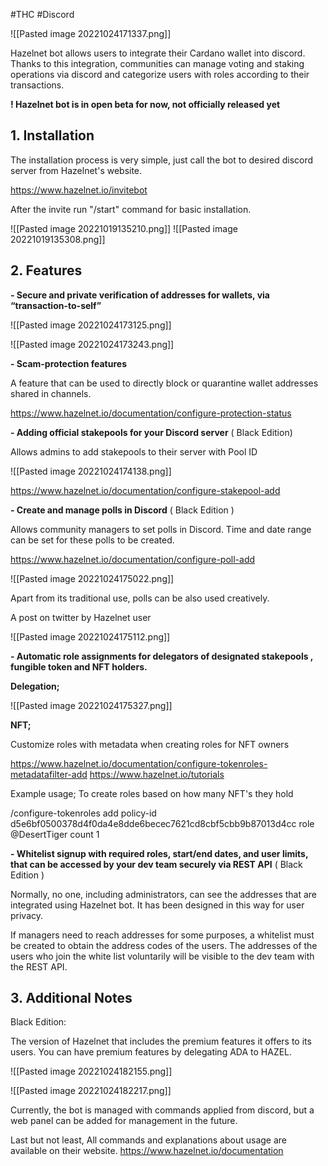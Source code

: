 #THC #Discord 

![[Pasted image 20221024171337.png]]


Hazelnet bot allows users to integrate their Cardano wallet into discord. Thanks to this integration, communities can manage voting and staking operations via discord and categorize users with roles according to their transactions.

**! Hazelnet bot is in open beta for now, not officially released yet**




## 1. Installation

The installation process is very simple, just call the bot to desired discord server from Hazelnet's website.

https://www.hazelnet.io/invitebot

After the invite run "/start" command for basic installation.

![[Pasted image 20221019135210.png]]
![[Pasted image 20221019135308.png]]


## 2. Features




**-  Secure and private  verification of addresses for  wallets, via “transaction-to-self”**

![[Pasted image 20221024173125.png]]

![[Pasted image 20221024173243.png]]





**- Scam-protection features**

A feature that can be used to directly block or quarantine wallet addresses shared in channels.

https://www.hazelnet.io/documentation/configure-protection-status





**-  Adding official stakepools for your Discord server** ( Black Edition)

Allows admins to add stakepools to their server with Pool ID

![[Pasted image 20221024174138.png]]

https://www.hazelnet.io/documentation/configure-stakepool-add




**- Create and manage polls in Discord** ( Black Edition )

Allows community managers to set polls in Discord. Time and date range can be set for these polls to be created.


https://www.hazelnet.io/documentation/configure-poll-add

![[Pasted image 20221024175022.png]]


Apart from its traditional use, polls can be also used creatively.

A post on twitter by Hazelnet user

![[Pasted image 20221024175112.png]]





**- Automatic role assignments for delegators of designated stakepools , fungible token and NFT holders.**

**Delegation;**

![[Pasted image 20221024175327.png]]


**NFT;**

Customize roles with metadata when creating roles for NFT owners

https://www.hazelnet.io/documentation/configure-tokenroles-metadatafilter-add
https://www.hazelnet.io/tutorials

Example usage; To create roles based on how many NFT's they hold

/configure-tokenroles add policy-id d5e6bf0500378d4f0da4e8dde6becec7621cd8cbf5cbb9b87013d4cc role @DesertTiger count 1



**-   Whitelist signup with required roles, start/end dates, and user limits, that can be accessed by your dev team securely via REST API** ( Black Edition )

Normally, no one, including administrators, can see the addresses that are integrated using Hazelnet bot. It has been designed in this way for user privacy.
  
If managers need to reach addresses for some purposes, a whitelist must be created to obtain the address codes of the users. The addresses of the users who join the white list voluntarily will be visible to the dev team with the REST API.





## 3. Additional Notes


Black Edition: 

The version of Hazelnet that includes the premium features it offers to its users.
You can have premium features by delegating ADA to HAZEL.

![[Pasted image 20221024182155.png]]

![[Pasted image 20221024182217.png]]




Currently, the bot is managed with commands applied from discord, but a web panel can be added for management in the future.


Last but not least, All commands and explanations about usage are available on their website.
https://www.hazelnet.io/documentation




